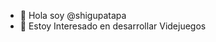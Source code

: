 - 👋 Hola soy @shigupatapa
- 👀 Estoy Interesado en desarrollar Videjuegos
<!---
shigupatapa/shigupatapa is a ✨ special ✨ repository because its `README.md` (this file) appears on your GitHub profile.
You can click the Preview link to take a look at your changes.
--->

